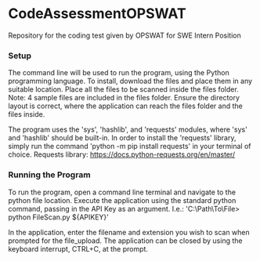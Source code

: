 # CodeAssessmentOPSWAT
Repository for the coding test given by OPSWAT for SWE Intern Position

### Setup
The command line will be used to run the program, using the Python programming language.
To install, download the files and place them in any suitable location.
Place all the files to be scanned inside the files folder.
Note: 4 sample files are included in the files folder. Ensure the directory layout is correct, where the application can reach the files folder and the files inside. 

The program uses the 'sys', 'hashlib', and 'requests' modules, where 'sys' and 'hashlib' should be built-in. In order to install the 'requests' library, simply run the command 'python -m pip install requests' in your terminal of choice.
Requests library: https://docs.python-requests.org/en/master/

### Running the Program
To run the program, open a command line terminal and navigate to the python file location. Execute the application using the standard python command, passing in the API Key as an argument.
I.e.: 'C:\Path\To\File> python FileScan.py ${APIKEY}'

In the application, enter the filename and extension you wish to scan when prompted for the file_upload.
The application can be closed by using the keyboard interrupt, CTRL+C, at the prompt. 

